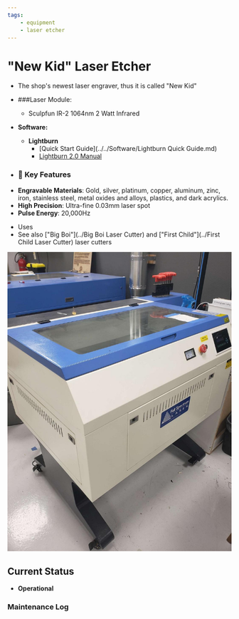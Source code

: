 ```yaml
---
tags:
    - equipment
    - laser etcher
---
```

# "New Kid"  Laser Etcher

* The shop's newest laser engraver, thus it is called "New Kid"
* ###Laser Module:
    * Sculpfun IR-2 1064nm 2 Watt Infrared
* **Software:**
   * **Lightburn**
      * [Quick Start Guide](../../Software/Lightburn Quick Guide.md)
      * [Lightburn 2.0 Manual](https://lightburnsoftware.github.io/DocsResources/PDF/LB/LightBurn2.0.pdf)
  
* ### 🔧 Key Features

- **Engravable Materials**: Gold, silver, platinum, copper, aluminum, zinc, iron, stainless steel, metal oxides and alloys, plastics, and dark acrylics.
- **High Precision**: Ultra-fine 0.03mm laser spot  
- **Pulse Energy**: 20,000Hz

* Uses 
* See also ["Big Boi"](../Big Boi Laser Cutter) and ["First Child"](../First Child Laser Cutter) laser cutters

![ ](../images/lasercutters/new.kid.far.jpg)

## Current Status

- **Operational**
  
### Maintenance Log
